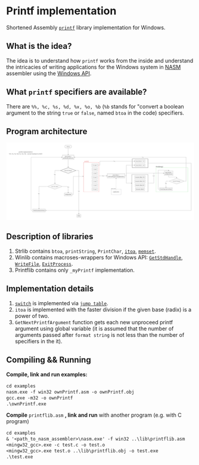 # Printf implementation
Shortened Assembly [`printf`](https://en.cppreference.com/w/c/io/fprintf) library implementation for Windows.

## What is the idea?
The idea is to understand how `printf` works from the inside and understand the intricacies of writing applications for the Windows system in [NASM](https://www.nasm.us/) assembler using the [Windows API](https://docs.microsoft.com/en-us/previous-versions//cc433218(v=vs.85)?redirectedfrom=MSDN).

## What `printf` specifiers are available?
There are `%%, %c, %s, %d, %x, %o, %b` (`%b` stands for "convert a boolean argument to the string `true` or `false`, named `btoa` in the code) specifiers.

## Program architecture
![Program architecture](https://github.com/V13kv/ownPrintf/blob/main/printf.png)

## Description of libraries
1. Strlib contains `btoa`, `printString`, `PrintChar`, [`itoa`](https://www.cplusplus.com/reference/cstdlib/itoa/), [`memset`](https://en.cppreference.com/w/c/string/byte/memset).
2. Winlib contains macroses-wrappers for Windows API: [`GetStdHandle`](https://docs.microsoft.com/en-us/windows/console/getstdhandle), [`WriteFile`](https://docs.microsoft.com/en-us/windows/win32/api/fileapi/nf-fileapi-writefile), [`ExitProcess`](https://docs.microsoft.com/en-us/windows/win32/api/processthreadsapi/nf-processthreadsapi-exitprocess).
3. Printflib contains only `_myPrintf` implementation.

## Implementation details
1. [`switch`](https://en.cppreference.com/w/cpp/language/switch) is implemented via [`jump table`](https://en.wikipedia.org/wiki/Branch_table).
2. `itoa` is implemented with the faster division if the given base (radix) is a power of two.
3. `GetNextPrintfArgument` function gets each new unproceed printf argument using global variable (it is assumed that the number of arguments passed after `format string` is not less than the number of specifiers in the it).

## Compiling && Running
**Compile, link and run examples:**
```
cd examples
nasm.exe -f win32 ownPrintf.asm -o ownPrintf.obj
gcc.exe -m32 -o ownPrintf
.\ownPrintf.exe
```

**Compile** `printflib.asm` **, link and run** with another program (e.g. with C program)
```
cd examples
& '<path_to_nasm_assembler>\nasm.exe' -f win32 ..\lib\printflib.asm
<mingw32_gcc>.exe -c test.c -o test.o
<mingw32_gcc>.exe test.o ..\lib\printflib.obj -o test.exe
.\test.exe
```
